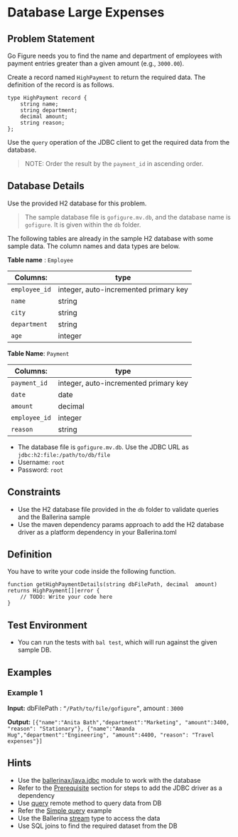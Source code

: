 # Database Large Expenses

## Problem Statement

Go Figure needs you to find the name and department of employees with payment entries greater than a  given amount (e.g., `3000.00`).

Create a record named `HighPayment` to return the required data. The definition of the record is as follows.

```ballerina
type HighPayment record {
    string name;
    string department;
    decimal amount;
    string reason;
};
```

Use the `query` operation of the JDBC client to get the required data from the database.

> NOTE: Order the result by the `payment_id` in ascending order.

## Database Details

Use the provided H2 database for this problem.

> The sample database file is `gofigure.mv.db`, and the database name is `gofigure`. It is given within the `db` folder.

The following tables are already in the sample H2 database with some sample data. The column names and data types are below.

**Table name** : `Employee`

| **Columns:**      | type |
| -----------       | ----------- |
| `employee_id`     | integer, auto-incremented primary key       |
| `name`            | string        |
| `city`            | string        |
| `department`      | string        |
| `age`             | integer        |

**Table Name**: `Payment`

| **Columns:**      | type |
| -----------       | ----------- |
| `payment_id`      | integer, auto-incremented primary key       |
| `date`            | date        |
| `amount`          | decimal        |
| `employee_id`     | integer        |
| `reason`          | string        |

* The database file is `gofigure.mv.db`. Use the JDBC URL as `jdbc:h2:file:/path/to/db/file`
* Username: `root`
* Password: `root`

## Constraints

* Use the H2 database file provided in the `db` folder to validate queries and the Ballerina sample
* Use the maven dependency params approach to add the H2 database driver as a platform dependency in your Ballerina.toml

## Definition

You have to write your code inside the following function.

```ballerina
function getHighPaymentDetails(string dbFilePath, decimal  amount) returns HighPayment[]|error {
    // TODO: Write your code here
}
```

## Test Environment

* You can run the tests with `bal test`, which will run against the given sample DB.

## Examples

### Example 1

**Input:** dbFilePath : `“/Path/to/file/gofigure”`, amount : `3000`

**Output:** `[{"name":"Anita Bath","department":"Marketing", "amount":3400, "reason": "Stationary"}, {"name":"Amanda Hug","department":"Engineering", "amount":4400, "reason": "Travel expenses"}]`

## Hints

* Use the [ballerinax/java.jdbc](https://central.ballerina.io/ballerinax/java.jdbc) module to work with the database
* Refer to the [Prerequisite](https://lib.ballerina.io/ballerinax/java.jdbc/latest) section for steps to add the JDBC driver as a dependency
* Use [query](https://lib.ballerina.io/ballerinax/java.jdbc/latest/clients/Client#query) remote method to query data from DB
* Refer the [Simple query](https://ballerina.io/learn/by-example/jdbc-query-operation) example
* Use the Ballerina [stream](https://ballerina.io/learn/by-example/stream-type) type to access the data
* Use SQL joins to find the required dataset from the DB
